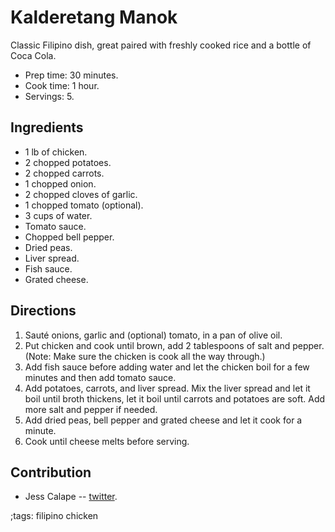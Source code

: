 # Kalderetang Manok

Classic Filipino dish, great paired with freshly cooked rice and a bottle of
Coca Cola.

- Prep time: 30 minutes.
- Cook time: 1 hour.
- Servings: 5.

## Ingredients

- 1 lb of chicken.
- 2 chopped potatoes.
- 2 chopped carrots.
- 1 chopped onion.
- 2 chopped cloves of garlic.
- 1 chopped tomato (optional).
- 3 cups of water.
- Tomato sauce.
- Chopped bell pepper.
- Dried peas.
- Liver spread.
- Fish sauce.
- Grated cheese.

## Directions

1. Sauté onions, garlic and (optional) tomato, in a pan of olive oil.   
2. Put chicken and cook until brown, add 2 tablespoons of salt and pepper.
   (Note: Make sure the chicken is cook all the way through.)
3. Add fish sauce before adding water and let the chicken boil for a few minutes
   and then add tomato sauce. 
4. Add potatoes, carrots, and liver spread. Mix the liver spread and let it boil
   until broth thickens, let it boil until carrots and potatoes are soft. Add
   more salt and pepper if needed.
5. Add dried peas, bell pepper and grated cheese and let it cook for a minute.  
6. Cook until cheese melts before serving. 

## Contribution

- Jess Calape -- [twitter](https://twitter.com/justjess1128).

;tags: filipino chicken
